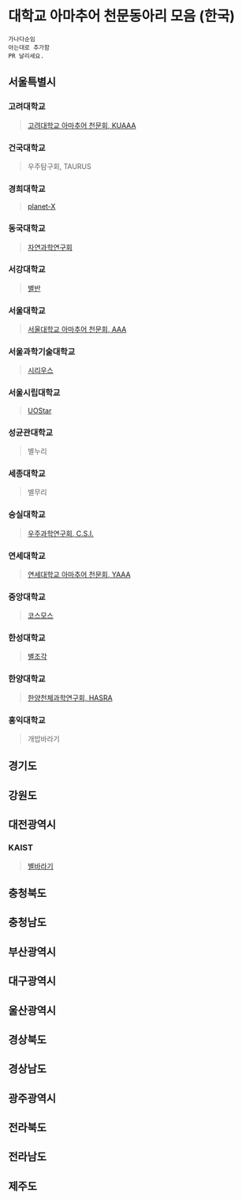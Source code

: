 # 대학교 아마추어 천문동아리 모음 (한국)

``` 
가나다순임
아는대로 추가함
PR 날리세요.
```

## 서울특별시
### 고려대학교
> [고려대학교 아마추어 천문회, KUAAA](https://www.facebook.com/KUAAA1982)

### 건국대학교
> 우주탐구회, TAURUS

### 경희대학교
> [planet-X](https://www.instagram.com/khu_planet_x/)

### 동국대학교
> [자연과학연구회](https://www.facebook.com/dongguknsa/)

### 서강대학교
> [별반](https://sogang-astronomy.github.io)

### 서울대학교
> [서울대학교 아마추어 천문회, AAA](https://www.snuaaa.net)
 
### 서울과학기술대학교
> [시리우스](https://www.facebook.com/seoultechsirius)

### 서울시립대학교
> [UOStar](https://www.facebook.com/UOStar-730232667159891/)

### 성균관대학교
> 별누리

### 세종대학교
> 별무리

### 숭실대학교
> [우주과학연구회, C.S.I.](https://www.facebook.com/ssucsi)

### 연세대학교
> [연세대학교 아마추어 천문회, YAAA](https://www.facebook.com/YAAA1985)

### 중앙대학교
> [코스모스](https://www.instagram.com/caucosmos/)

### 한성대학교
> [별조각](https://www.facebook.com/%ED%95%9C%EC%84%B1%EB%8C%80%ED%95%99%EA%B5%90-%EB%B3%84%EC%A1%B0%EA%B0%81-642477002566674/)

### 한양대학교
> [한양천체과학연구회, HASRA](https://www.facebook.com/PageOfHASRA)

### 홍익대학교
> 개밥바라기

## 경기도

## 강원도

## 대전광역시
### KAIST
> [별바라기](http://starflower.club/)

## 충청북도

## 충청남도

## 부산광역시

## 대구광역시

## 울산광역시

## 경상북도

## 경상남도

## 광주광역시

## 전라북도

## 전라남도

## 제주도
